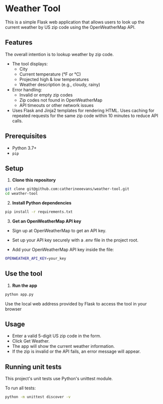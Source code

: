 # Weather Tool

This is a simple Flask web application that allows users to look up the current weather by US zip code using the OpenWeatherMap API.



## Features

The overall intention is to lookup weather by zip code.
- The tool displays:
  - City
  - Current temperature (°F or °C)
  - Projected high & low temperatures
  - Weather description (e.g., cloudy, rainy)
- Error handling:
  - Invalid or empty zip codes
  - Zip codes not found in OpenWeatherMap
  - API timeouts or other network issues
- Uses Flask and Jinja2 templates for rendering HTML. Uses caching for repeated requests for the same zip code within 10 minutes to reduce API calls.


## Prerequisites

- Python 3.7+
- `pip`

## Setup

1. **Clone this repository**

```bash
git clone git@github.com:catherineeevans/weather-tool.git
cd weather-tool
```

2. **Install Python dependencies**
```bash
pip install -r requirements.txt
```

3. **Get an OpenWeatherMap API key**
- Sign up at OpenWeatherMap to get an API key. 

- Set up your API key securely with a .env file in the project root. 

- Add your OpenWeatherMap API key inside the file:

```bash
OPENWEATHER_API_KEY=your_key
```

## Use the tool 
1. **Run the app**
```bash
python app.py
```
Use the local web address provided by Flask to access the tool in your browser

## Usage
- Enter a valid 5-digit US zip code in the form.
- Click Get Weather.
- The app will show the current weather information.
- If the zip is invalid or the API fails, an error message will appear.

## Running unit tests
This project's unit tests use Python's unittest module. 

To run all tests: 
```bash
python -m unittest discover -v
```